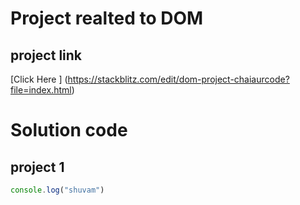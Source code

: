 # Project realted to DOM

## project link
[Click Here ] (https://stackblitz.com/edit/dom-project-chaiaurcode?file=index.html)

# Solution code

## project 1
```javascript
console.log("shuvam")
```
